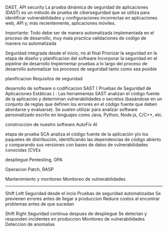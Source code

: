 DAST, API security
La prueba dinámica de seguridad de aplicaciones (DAST) es un método de prueba de ciberseguridad que se utiliza para identificar vulnerabilidades y configuraciones incorrectas en aplicaciones web, API y, más recientemente, aplicaciones móviles.

Importante: Todo debe ser de manera automatizada implementada en el proceso de desarrollo, muy mala practica validaciones de codigo de manera no automatizada

Seguridad integrada desde el inicio, no al final
Priorizar la seguridad en la etapa de diseño y planificacion del software
Incorporar la seguridad en el pipeline de desarrollo
Implementar pruebas a lo largo del proceso de desarrollo
automatizar los procesos de seguridad tanto como sea posible

planificacion
    Requisitos de seguridad

desarrollo de software o codificacion
    SAST ( Pruebas de Seguridad de Aplicaciones Estáticas ) : Las herramientas SAST analizan el código fuente de la aplicación y determinan vulnerabilidades o secretos (basándose en un conjunto de reglas que definen los errores en el código fuente que deben abordarse y evaluarse). Se suelen utilizar para analizar software personalizado escrito en lenguajes como Java, Python, Node.js, C/C++, etc.

construccion de nuestro software
    AutoFix AI

etapa de prueba
    SCA analiza el código fuente de la aplicación y/o los paquetes de distribución, identificando las dependencias de código abierto y comparando sus versiones con bases de datos de vulnerabilidades conocidas (CVEs

despliegue
    Pentesting, OPA

Operacion
    Patch, RASP

Mantenimiento y monitoreo
    Monitoreo de vulnerabilidades

---

Shift Left
Seguridad desde el incio
Pruebas de seguridad automatizadas
Se previenen errores antes de llegar a produccion
Reduce costos al encontrar problemas antes de que sucedan

Shift Right
Seguridad continua despues de despliegue
Se detectan y responden incidentes en produccion
Monitoreo de vulnerabilidades
Deteccion de anomalias

